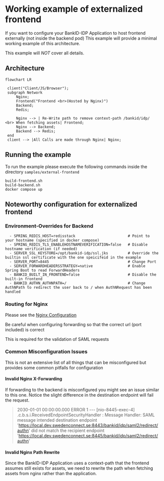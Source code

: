 # Working example of externalized frontend

If you want to configure your BankID-IDP Application to host frontend externally (not inside the backend pod)
This example will provide a minimal working example of this architecture. 

This example will _NOT_ cover all details. 

## Architecture
```mermaid
flowchart LR

 client("Client/JS/Browser");
 subgraph Network
     Nginx;
     Frontend("Frontend <br>(Hosted by Nginx)")
     Backend;
     Redis;
     
     Nginx --> | Re-Write path to remove context-path /bankid/idp/ <br> When fetching assets| Frontend;
     Nginx --> Backend;
     Backend --> Redis;
 end
 client --> |All Calls are made through Nginx| Nginx;
```

## Running the example
To run the example please execute the following commands inside the directory `samples/external-frontend`

```shell
build-frontend.sh
build-backend.sh
docker compose up
```
## Noteworthy configuration for externalized frontend

### Environment-Overrides for Backend
```
  - SPRING_REDIS_HOST=redisstack                        # Point to your hostname (specified in docker compose)
  - SPRING_REDIS_TLS_ENABLEHOSTNAMEVERIFICATION=false   # Disable hostname verification (if needed)
  - SERVER_SSL_KEYSTORE=/opt/bankid-idp/ssl.jks         # Override the builtin ssl certificate with the one speicifeid in the example
  - SERVER_PORT=8445                                    # Change Port
  - SERVER_FORWARDHEADERSSTRATEGY=native                # Enable Spring Boot to read ForwardHeaders
  - BANKID_BUILT_IN_FRONTEND=false                      # Disable the built-in frontend
  - BANKID_AUTHN_AUTHNPATH=/                            # Change AuthNPath to redirect the user back to / when AuthNRequest has been handled
```
### Routing for Nginx
Please see the [Nginx Configuration](./nginx.conf)

Be careful when configuring forwarding so that the correct url (port included) is correct

This is required for the validation of SAML requests

### Common Misconfiguration Issues

This is not an extensive list of all things that can be misconfigured but provides some common pitfalls for configuration

#### Invalid Nginx X-Forwarding
If forwarding to the backend is misconfigured you might see an issue similar to this one. Notice the slight difference in the destination endpoint will fail the request.
> 2030-01-01 00:00:00.000 ERROR 1 --- [nio-8445-exec-4] .c.b.s.i.ReceivedEndpointSecurityHandler : Message Handler:  SAML message intended destination endpoint 'https://local.dev.swedenconnect.se:8443/bankid/idp/saml2/redirect/authn' did not match the recipient endpoint 'https://local.dev.swedenconnect.se:8445/bankid/idp/saml2/redirect/authn'

#### Invalid Nginx Path Rewrite
Since the BankID-IDP Application uses a context-path that the frontend assumes still exists for assets, we need to rewrite the path when fetching assets from nginx rather than the application.
